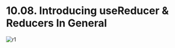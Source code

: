 # 10.08. Introducing useReducer & Reducers In General

![r1](https://github.com/kiranbansode/learn-react/assets/50626798/62529a85-bc58-4023-884c-97f375ad1b7c)
